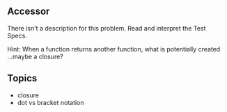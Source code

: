 ## Accessor

There isn't a description for this problem. Read and interpret the Test Specs.

Hint: When a function returns another function, what is potentially created ...maybe a closure?

## Topics

- closure
- dot vs bracket notation
